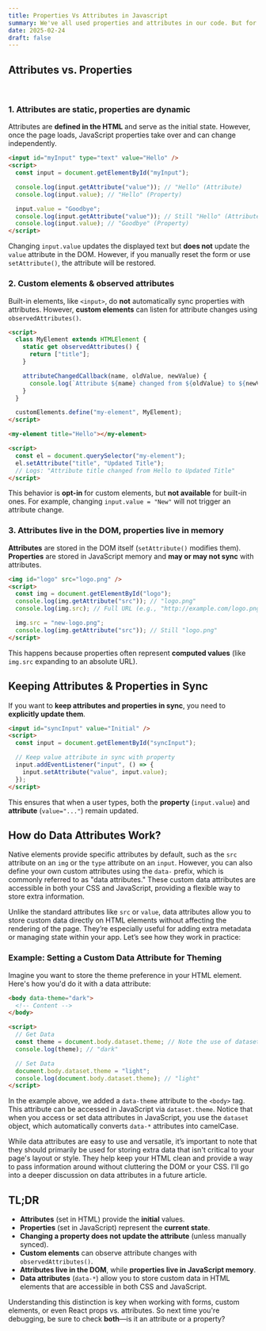 ```yaml
---
title: Properties Vs Attributes in Javascript
summary: We've all used properties and attributes in our code. But for a long time, I really didn’t understand the difference. In short, attributes set initial values, while properties reflect an element’s dynamic state after interaction or manipulation. Simple enough, but how does that relate to data-attributes? What about custom elements? Let’s take a deep dive and figure out the key differences.
date: 2025-02-24
draft: false
---
```


<h2>Attributes vs. Properties</h2>
<br>
<h3>1. Attributes are static, properties are dynamic</h3>
<p>Attributes are <strong>defined in the HTML</strong> and serve as the initial state. However, once the page loads, JavaScript properties take over and can change independently.</p>

```html
<input id="myInput" type="text" value="Hello" />
<script>
  const input = document.getElementById("myInput");

  console.log(input.getAttribute("value")); // "Hello" (Attribute)
  console.log(input.value); // "Hello" (Property)

  input.value = "Goodbye";
  console.log(input.getAttribute("value")); // Still "Hello" (Attribute)
  console.log(input.value); // "Goodbye" (Property)
</script>
```

<p>Changing <code>input.value</code> updates the displayed text but <strong>does not</strong> update the <code>value</code> attribute in the DOM. However, if you manually reset the form or use <code>setAttribute()</code>, the attribute will be restored.</p>

<h3>2. Custom elements & observed attributes</h3>
<p>Built-in elements, like <code>&lt;input&gt;</code>, do <strong>not</strong> automatically sync properties with attributes. However, <strong>custom elements</strong> can listen for attribute changes using <code>observedAttributes()</code>.</p>

```html
<script>
  class MyElement extends HTMLElement {
    static get observedAttributes() {
      return ["title"];
    }

    attributeChangedCallback(name, oldValue, newValue) {
      console.log(`Attribute ${name} changed from ${oldValue} to ${newValue}`);
    }
  }

  customElements.define("my-element", MyElement);
</script>

<my-element title="Hello"></my-element>

<script>
  const el = document.querySelector("my-element");
  el.setAttribute("title", "Updated Title");
  // Logs: "Attribute title changed from Hello to Updated Title"
</script>
```

<p>This behavior is <strong>opt-in</strong> for custom elements, but <strong>not available</strong> for built-in ones. For example, changing <code>input.value = "New"</code> will not trigger an attribute change.</p>

<h3>3. Attributes live in the DOM, properties live in memory</h3>
<p><strong>Attributes</strong> are stored in the DOM itself (<code>setAttribute()</code> modifies them).<br>
<strong>Properties</strong> are stored in JavaScript memory and <strong>may or may not sync</strong> with attributes.</p>

```html
<img id="logo" src="logo.png" />
<script>
  const img = document.getElementById("logo");
  console.log(img.getAttribute("src")); // "logo.png"
  console.log(img.src); // Full URL (e.g., "http://example.com/logo.png")

  img.src = "new-logo.png";
  console.log(img.getAttribute("src")); // Still "logo.png"
</script>
```

<p>This happens because properties often represent <strong>computed values</strong> (like <code>img.src</code> expanding to an absolute URL).</p>

<h2>Keeping Attributes & Properties in Sync</h2>
<p>If you want to <strong>keep attributes and properties in sync</strong>, you need to <strong>explicitly update them</strong>.</p>

```html
<input id="syncInput" value="Initial" />
<script>
  const input = document.getElementById("syncInput");

  // Keep value attribute in sync with property
  input.addEventListener("input", () => {
    input.setAttribute("value", input.value);
  });
</script>
```

<p>This ensures that when a user types, both the <strong>property</strong> (<code>input.value</code>) and <strong>attribute</strong> (<code>value="..."</code>) remain updated.</p>

<h2>How do Data Attributes Work?</h2>
<p>
  Native elements provide specific attributes by default, such as the <code>src</code> attribute on an <code>img</code> or the <code>type</code> attribute on an <code>input</code>. However, you can also define your own custom attributes using the <code>data-</code> prefix, which is commonly referred to as "data attributes." These custom data attributes are accessible in both your CSS and JavaScript, providing a flexible way to store extra information.
</p>

<p>
  Unlike the standard attributes like <code>src</code> or <code>value</code>, data attributes allow you to store custom data directly on HTML elements without affecting the rendering of the page. They’re especially useful for adding extra metadata or managing state within your app. Let’s see how they work in practice:
</p>

<h3>Example: Setting a Custom Data Attribute for Theming</h3>
<p>
  Imagine you want to store the theme preference in your HTML element. Here's how you'd do it with a data attribute:
</p>

```html
<body data-theme="dark">
  <!-- Content -->
</body>

<script>
  // Get Data
  const theme = document.body.dataset.theme; // Note the use of dataset
  console.log(theme); // "dark"

  // Set Data
  document.body.dataset.theme = "light";
  console.log(document.body.dataset.theme); // "light"
</script>
```

<p>
  In the example above, we added a <code>data-theme</code> attribute to the <code>&lt;body&gt;</code> tag. This attribute can be accessed in JavaScript via <code>dataset.theme</code>. Notice that when you access or set data attributes in JavaScript, you use the <code>dataset</code> object, which automatically converts <code>data-*</code> attributes into camelCase.
</p> 
<p>
  While data attributes are easy to use and versatile, it’s important to note that they should primarily be used for storing extra data that isn't critical to your page's layout or style. They help keep your HTML clean and provide a way to pass information around without cluttering the DOM or your CSS. I'll go into a deeper discussion on data attributes in a future article.
</p>

<h2>TL;DR</h2>
<ul>
    <li><strong>Attributes</strong> (set in HTML) provide the <strong>initial</strong> values.</li>
    <li><strong>Properties</strong> (set in JavaScript) represent the <strong>current state</strong>.</li>
    <li><strong>Changing a property does not update the attribute</strong> (unless manually synced).</li>
    <li><strong>Custom elements</strong> can observe attribute changes with <code>observedAttributes()</code>.</li>
    <li><strong>Attributes live in the DOM</strong>, while <strong>properties live in JavaScript memory</strong>.</li>
    <li><strong>Data attributes</strong> (<code>data-*</code>) allow you to store custom data in HTML elements that are accessible in both CSS and JavaScript.</li>
</ul>
<p>
  Understanding this distinction is key when working with forms, custom elements, or even React props vs. attributes. So next time you're debugging, be sure to check <strong>both</strong>—is it an attribute or a property?
</p>
